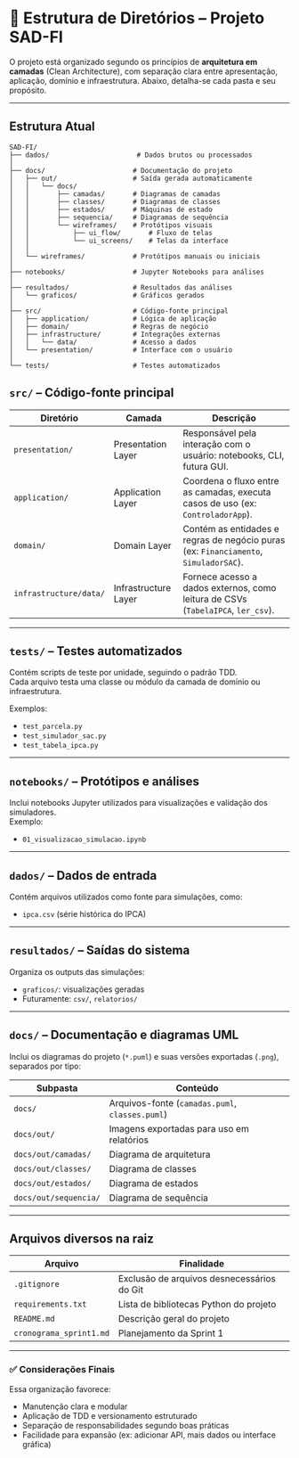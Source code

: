 
# 📁 Estrutura de Diretórios – Projeto SAD-FI

O projeto está organizado segundo os princípios de **arquitetura em camadas** (Clean Architecture), com separação clara entre apresentação, aplicação, domínio e infraestrutura. Abaixo, detalha-se cada pasta e seu propósito.

---

## Estrutura Atual

```plaintext
SAD-FI/
├── dados/                      # Dados brutos ou processados
│
├── docs/                      # Documentação do projeto
│   ├── out/                   # Saída gerada automaticamente
│   │   └── docs/
│   │       ├── camadas/       # Diagramas de camadas
│   │       ├── classes/       # Diagramas de classes
│   │       ├── estados/       # Máquinas de estado
│   │       ├── sequencia/     # Diagramas de sequência
│   │       └── wireframes/    # Protótipos visuais
│   │           ├── ui_flow/       # Fluxo de telas
│   │           └── ui_screens/    # Telas da interface
│   │
│   └── wireframes/            # Protótipos manuais ou iniciais
│
├── notebooks/                 # Jupyter Notebooks para análises
│
├── resultados/                # Resultados das análises
│   └── graficos/              # Gráficos gerados
│
├── src/                       # Código-fonte principal
│   ├── application/           # Lógica de aplicação
│   ├── domain/                # Regras de negócio
│   ├── infrastructure/        # Integrações externas
│   │   └── data/              # Acesso a dados
│   └── presentation/          # Interface com o usuário
│
└── tests/                     # Testes automatizados
```


## `src/` – Código-fonte principal

| Diretório                         | Camada               | Descrição                                                                 |
|----------------------------------|-----------------------|---------------------------------------------------------------------------|
| `presentation/`                  | Presentation Layer    | Responsável pela interação com o usuário: notebooks, CLI, futura GUI.     |
| `application/`                   | Application Layer     | Coordena o fluxo entre as camadas, executa casos de uso (ex: `ControladorApp`). |
| `domain/`                        | Domain Layer          | Contém as entidades e regras de negócio puras (ex: `Financiamento`, `SimuladorSAC`). |
| `infrastructure/data/`           | Infrastructure Layer  | Fornece acesso a dados externos, como leitura de CSVs (`TabelaIPCA`, `ler_csv`). |

---

## `tests/` – Testes automatizados

Contém scripts de teste por unidade, seguindo o padrão TDD.  
Cada arquivo testa uma classe ou módulo da camada de domínio ou infraestrutura.

Exemplos:
- `test_parcela.py`
- `test_simulador_sac.py`
- `test_tabela_ipca.py`

---

## `notebooks/` – Protótipos e análises

Inclui notebooks Jupyter utilizados para visualizações e validação dos simuladores.  
Exemplo:
- `01_visualizacao_simulacao.ipynb`

---

## `dados/` – Dados de entrada

Contém arquivos utilizados como fonte para simulações, como:
- `ipca.csv` (série histórica do IPCA)

---

## `resultados/` – Saídas do sistema

Organiza os outputs das simulações:
- `graficos/`: visualizações geradas
- Futuramente: `csv/`, `relatorios/`

---

## `docs/` – Documentação e diagramas UML

Inclui os diagramas do projeto (`*.puml`) e suas versões exportadas (`.png`), separados por tipo:

| Subpasta                     | Conteúdo                                         |
|-----------------------------|--------------------------------------------------|
| `docs/`                     | Arquivos-fonte (`camadas.puml`, `classes.puml`)  |
| `docs/out/`                 | Imagens exportadas para uso em relatórios        |
| `docs/out/camadas/`         | Diagrama de arquitetura                          |
| `docs/out/classes/`         | Diagrama de classes                              |
| `docs/out/estados/`         | Diagrama de estados                              |
| `docs/out/sequencia/`       | Diagrama de sequência                            |

---

## Arquivos diversos na raiz

| Arquivo                       | Finalidade                                        |
|------------------------------|---------------------------------------------------|
| `.gitignore`                 | Exclusão de arquivos desnecessários do Git       |
| `requirements.txt`          | Lista de bibliotecas Python do projeto           |
| `README.md`                 | Descrição geral do projeto                       |
| `cronograma_sprint1.md`     | Planejamento da Sprint 1                         |

---

### ✅ Considerações Finais

Essa organização favorece:

- Manutenção clara e modular
- Aplicação de TDD e versionamento estruturado
- Separação de responsabilidades segundo boas práticas
- Facilidade para expansão (ex: adicionar API, mais dados ou interface gráfica)
